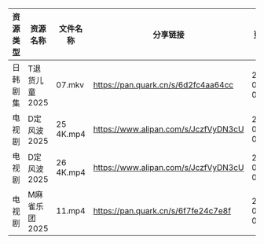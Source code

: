 | 资源类型 | 资源名称      | 文件名称      | 分享链接                                 | 更新时间                |
| ---- | --------- | --------- | ------------------------------------ | ------------------- |
| 日韩剧集 | T退货儿童2025 | 07.mkv    | https://pan.quark.cn/s/6d2fc4aa64cc  | 2025-08-12 01:33:26 |
| 电视剧  | D定风波2025  | 25 4K.mp4 | https://www.alipan.com/s/JczfVyDN3cU | 2025-08-12 00:01:04 |
| 电视剧  | D定风波2025  | 26 4K.mp4 | https://www.alipan.com/s/JczfVyDN3cU | 2025-08-12 00:01:01 |
| 电视剧  | M麻雀乐团2025 | 11.mp4    | https://pan.quark.cn/s/6f7fe24c7e8f  | 2025-08-12 01:27:57 |
